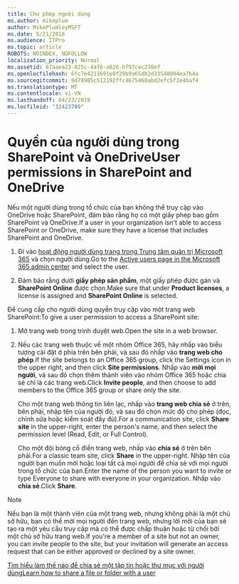 ```yaml
---
title: Cho phép người dùng
ms.author: mikeplum
author: MikePlumleyMSFT
ms.date: 5/21/2018
ms.audience: ITPro
ms.topic: article
ROBOTS: NOINDEX, NOFOLLOW
localization_priority: Normal
ms.assetid: 67aaea23-025c-4af6-a826-bf97cec216ef
ms.openlocfilehash: 6fc7e4211691e0f29b9a65db2d33540804ea7b4a
ms.sourcegitcommit: 9d78905c512192ffc4675468abd2efc5f2e4baf4
ms.translationtype: MT
ms.contentlocale: vi-VN
ms.lasthandoff: 04/23/2019
ms.locfileid: "32423709"
---
```

# <a name="user-permissions-in-sharepoint-and-onedrive"></a><span data-ttu-id="f6b5d-102">Quyền của người dùng trong SharePoint và OneDrive</span><span class="sxs-lookup"><span data-stu-id="f6b5d-102">User permissions in SharePoint and OneDrive</span></span>

<span data-ttu-id="f6b5d-103">Nếu một người dùng trong tổ chức của bạn không thể truy cập vào OneDrive hoặc SharePoint, đảm bảo rằng họ có một giấy phép bao gồm SharePoint và OneDrive.</span><span class="sxs-lookup"><span data-stu-id="f6b5d-103">If a user in your organization isn't able to access SharePoint or OneDrive, make sure they have a license that includes SharePoint and OneDrive.</span></span> 
  
1. <span data-ttu-id="f6b5d-104">Đi vào [hoạt động người dùng trang trong Trung tâm quản trị Microsoft 365](https://portal.office.com/adminportal/home#/users) và chọn người dùng.</span><span class="sxs-lookup"><span data-stu-id="f6b5d-104">Go to the [Active users page in the Microsoft 365 admin center](https://portal.office.com/adminportal/home#/users) and select the user.</span></span> 
    
2. <span data-ttu-id="f6b5d-105">Đảm bảo rằng dưới **giấy phép sản phẩm**, một giấy phép được gán và **SharePoint Online** được chọn.</span><span class="sxs-lookup"><span data-stu-id="f6b5d-105">Make sure that under **Product licenses**, a license is assigned and **SharePoint Online** is selected.</span></span> 
    
 <span data-ttu-id="f6b5d-106">Để cung cấp cho người dùng quyền truy cập vào một trang web SharePoint:</span><span class="sxs-lookup"><span data-stu-id="f6b5d-106">To give a user permission to access a SharePoint site:</span></span> 
  
1. <span data-ttu-id="f6b5d-107">Mở trang web trong trình duyệt web.</span><span class="sxs-lookup"><span data-stu-id="f6b5d-107">Open the site in a web browser.</span></span>
    
2. <span data-ttu-id="f6b5d-108">Nếu các trang web thuộc về một nhóm Office 365, hãy nhấp vào biểu tượng cài đặt ở phía trên bên phải, và sau đó nhấp vào **trang web cho phép**.</span><span class="sxs-lookup"><span data-stu-id="f6b5d-108">If the site belongs to an Office 365 group, click the Settings icon in the upper right, and then click **Site permissions**.</span></span> <span data-ttu-id="f6b5d-109">Nhấp vào **mời mọi người**, và sau đó chọn thêm thành viên vào nhóm Office 365 hoặc chia sẻ chỉ là các trang web.</span><span class="sxs-lookup"><span data-stu-id="f6b5d-109">Click **Invite people**, and then choose to add members to the Office 365 group or share only the site.</span></span> 
    
    <span data-ttu-id="f6b5d-110">Cho một trang web thông tin liên lạc, nhấp vào **trang web chia sẻ** ở trên, bên phải, nhập tên của người đó, và sau đó chọn mức độ cho phép (đọc, chỉnh sửa hoặc kiểm soát đầy đủ).</span><span class="sxs-lookup"><span data-stu-id="f6b5d-110">For a communication site, click **Share site** in the upper-right, enter the person's name, and then select the permission level (Read, Edit, or Full Control).</span></span> 
    
    <span data-ttu-id="f6b5d-111">Cho một đội bóng cổ điển trang web, nhấp vào **chia sẻ** ở trên bên phải.</span><span class="sxs-lookup"><span data-stu-id="f6b5d-111">For a classic team site, click **Share** in the upper-right.</span></span> <span data-ttu-id="f6b5d-112">Nhập tên của người bạn muốn mời hoặc loại tất cả mọi người để chia sẻ với mọi người trong tổ chức của bạn.</span><span class="sxs-lookup"><span data-stu-id="f6b5d-112">Enter the name of the person you want to invite or type Everyone to share with everyone in your organization.</span></span> <span data-ttu-id="f6b5d-113">Nhấp vào **chia sẻ**.</span><span class="sxs-lookup"><span data-stu-id="f6b5d-113">Click **Share**.</span></span>
    
> [!NOTE]
> <span data-ttu-id="f6b5d-114">Nếu bạn là một thành viên của một trang web, nhưng không phải là một chủ sở hữu, bạn có thể mời mọi người đến trang web, nhưng lời mời của bạn sẽ tạo ra một yêu cầu truy cập mà có thể được chấp thuận hoặc từ chối bởi một chủ sở hữu trang web.</span><span class="sxs-lookup"><span data-stu-id="f6b5d-114">If you're a member of a site but not an owner, you can invite people to the site, but your invitation will generate an access request that can be either approved or declined by a site owner.</span></span> 
  
[<span data-ttu-id="f6b5d-115">Tìm hiểu làm thế nào để chia sẻ một tập tin hoặc thư mục với người dùng</span><span class="sxs-lookup"><span data-stu-id="f6b5d-115">Learn how to share a file or folder with a user</span></span>](https://go.microsoft.com/fwlink/?linkid=533408)
  

